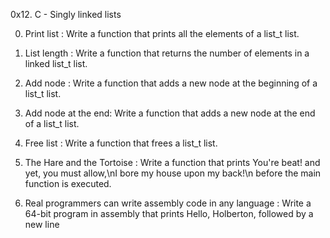  0x12. C - Singly linked lists

 0. Print list  : Write a function that prints all the elements of a list_t list.

 1. List length : Write a function that returns the number of elements in a linked list_t list.

 2. Add node : Write a function that adds a new node at the beginning of a list_t list.

 3. Add node at the end: Write a function that adds a new node at the end of a list_t list.

 4. Free list : Write a function that frees a list_t list.

 5. The Hare and the Tortoise : Write a function that prints You're beat! and yet, you must allow,\nI bore my house upon my back!\n before the main function is executed.

 6. Real programmers can write assembly code in any language : Write a 64-bit program in assembly that prints Hello, Holberton, followed by a new line

